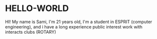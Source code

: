 # HELLO-WORLD
HI!
My name is Sami, I'm 21 years old, I'm a student in ESPRIT (computer engineering), and i have a long experience public interest work with interacts clubs (ROTARY)  
